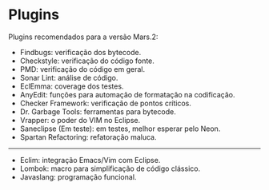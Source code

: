 # Plugins

Plugins recomendados para a versão Mars.2:

* Findbugs: verificação dos bytecode.
* Checkstyle: verificação do código fonte.
* PMD: verificação do código em geral.
* Sonar Lint: análise de código.
* EclEmma: coverage dos testes.
* AnyEdit: funções para automação de formatação na codificação.
* Checker Framework: verificação de pontos críticos.
* Dr. Garbage Tools: ferramentas para bytecode.
* Vrapper: o poder do VIM no Eclipse.
* Saneclipse (Em teste): em testes, melhor esperar pelo Neon.
* Spartan Refactoring: refatoração maluca.
---
* Eclim: integração Emacs/Vim com Eclipse.
* Lombok: macro para simplificação de código clássico.
* Javaslang: programação funcional.

